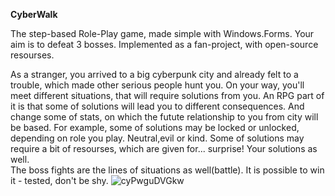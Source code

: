 **CyberWalk**


  The step-based Role-Play game, made simple with Windows.Forms. Your aim is to defeat 3 bosses.
Implemented as a fan-project, with open-source resourses.

  As a stranger, you arrived to a big cyberpunk city and already felt to a trouble, which made other serious people hunt you.
  On your way, you'll meet different situations, that will require solutions from you. 
  An RPG part of it is that some of solutions will lead you to different consequences. And change some of stats, on which the futute relationship to you from city will be based.
For example, some of solutions may be locked or unlocked, depending on role you play. Neutral,evil or kind. 
  Some of solutions may require a bit of resourses, which are given for... surprise! Your solutions as well.\
  The boss fights are the lines of situations as well(battle). It is possible to win it - tested, don't be shy.
![cyPwguDVGkw](https://github.com/user-attachments/assets/4804a52b-994a-41bf-9f0c-5f90fcbe4fd5)
